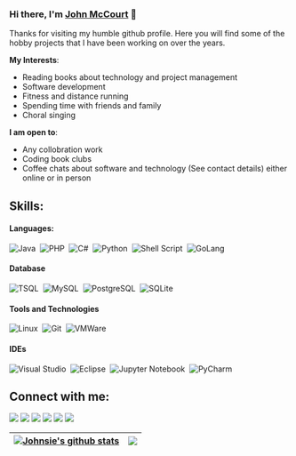 ### Hi there, I'm [John McCourt](https://johnmccourt.com) 👋

Thanks for visiting my humble github profile. Here you will find some of the hobby projects that I have been working on over the years.

**My Interests**:
- Reading books about technology and project management 
- Software development
- Fitness and distance running
- Spending time with friends and family
- Choral singing
  
 **I am open to**:

- Any collobration work
- Coding book clubs
- Coffee chats about software and technology (See contact details) either online or in person

## Skills:

#### Languages:

![Java](https://img.shields.io/badge/Java-ED8B00?style=for-the-badge&logo=java&logoColor=white)&nbsp;
![PHP](https://img.shields.io/badge/PHP-%23150458?style=for-the-badge&logo=php&logoColor=white)&nbsp;
![C#](https://img.shields.io/badge/CSharp-23150458?style=for-the-badge&logo=csharp&logoColor=white)&nbsp;
![Python](https://img.shields.io/badge/Python-3776AB?style=for-the-badge&logo=python&logoColor=white)&nbsp;
![Shell Script](https://img.shields.io/badge/Shell_Script-121011?style=for-the-badge&logo=gnu-bash&logoColor=white)&nbsp;
![GoLang](https://img.shields.io/badge/GoLang-23150458?style=for-the-badge&logo=golang&logoColor=white)&nbsp;


#### Database
![TSQL](https://img.shields.io/badge/TSQL-ED8B00??style=for-the-badge&logo=sql&logoColor=white)&nbsp;
![MySQL](https://img.shields.io/badge/MySQL-00000F?style=for-the-badge&logo=mysql&logoColor=white)&nbsp;
![PostgreSQL](https://img.shields.io/badge/PostgreSQL-316192?style=for-the-badge&logo=postgresql&logoColor=white)&nbsp;
![SQLite](https://img.shields.io/badge/SQLite-316192?style=for-the-badge&logo=sqlite&logoColor=white)&nbsp;

#### Tools and Technologies

![Linux](https://img.shields.io/badge/Linux-FCC624?style=for-the-badge&logo=linux&logoColor=black)&nbsp;
![Git](https://img.shields.io/badge/GIT-E44C30?style=for-the-badge&logo=git&logoColor=white)&nbsp;
![VMWare](https://img.shields.io/badge/VMWARE-%23150458.svg?style=for-the-badge&logo=vmware&logoColor=white)&nbsp;
<!-- ![AWS](https://img.shields.io/badge/Amazon_AWS-232F3E?style=flat&logo=amazon-aws&logoColor=white)&nbsp;
![Google Cloud](https://img.shields.io/badge/Google_Cloud-4285F4?style=flat&logo=google-cloud&logoColor=white)&nbsp; -->


#### IDEs
![Visual Studio](https://img.shields.io/badge/Visual%20Studio-0078d7.svg?style=for-the-badge&logo=visual-studio-code&logoColor=white)&nbsp;
![Eclipse](https://img.shields.io/badge/Eclipse-FE7A16.svg?style=for-the-badge&logo=Eclipse&logoColor=white)&nbsp;
![Jupyter Notebook](https://img.shields.io/badge/jupyter-%23FA0F00.svg?style=for-the-badge&logo=jupyter&logoColor=white)&nbsp;
![PyCharm](https://img.shields.io/badge/pycharm-143?style=for-the-badge&logo=pycharm&logoColor=black&color=black&labelColor=green)&nbsp;




## Connect with me:

<p align = "center">

[<img src="https://img.shields.io/badge/kaggle-%2312100E.svg?&style=for-the-badge&logo=kaggle&logoColor=white&color=black" />](https://www.kaggle.com/johnmccourt)
[<img src ="https://img.shields.io/badge/website-%23.svg?&style=for-the-badge&logo=www&logoColor=white%22&color=black">](https://johnmccourt.com)
[<img src="https://img.shields.io/badge/twitter-%231DA1F2.svg?&style=for-the-badge&logo=twitter&logoColor=white&color=black" />](https://twitter.com/johnmccourt000) 
[<img src="https://img.shields.io/badge/linkedin-%2312100E.svg?&style=for-the-badge&logo=linkedin&logoColor=white&color=black" />](https://www.linkedin.com/in/jpmccourt/)
[<img src="https://img.shields.io/badge/medium-%2312100E.svg?&style=for-the-badge&logo=medium&logoColor=white&color=black" />](https://medium.com/@john.mccourt000)
[<img src="https://img.shields.io/badge/instagram-%2312100E.svg?&style=for-the-badge&logo=instagram&logoColor=white&color=black" />](https://www.instagram.com/mr_johnsie/)
</p>

| <a href="https://github.com/johnsie/github-readme-stats"><img align="center" src="https://github-readme-stats.vercel.app/api?username=johnsie&show_icons=true&include_all_commits=true&theme=buefy&hide_border=true" alt="Johnsie's github stats" /></a> | <a href="https://github.com/johnsie/github-readme-stats"><img align="center" src="https://github-readme-stats.vercel.app/api/top-langs/?username=johnsie&layout=compact&theme=buefy&hide_border=true" /></a> |
| ------------- | ------------- |


<!--
**themlphdstudent/themlphdstudent** is a ✨ _special_ ✨ repository because its `README.md` (this file) appears on your GitHub profile.

Here are some ideas to get you started:

- 🔭 I’m currently working on ...
- 🌱 I’m currently learning ...
- 👯 I’m looking to collaborate on ...
- 🤔 I’m looking for help with ...
- 💬 Ask me about ...
- 📫 How to reach me: ...
- 😄 Pronouns: ...
- ⚡ Fun fact: ...
-->
